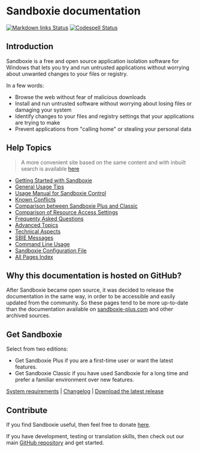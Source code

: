 # Sandboxie documentation
[![Markdown links Status](https://github.com/sandboxie-plus/sandboxie-docs/actions/workflows/action.yml/badge.svg)](https://github.com/sandboxie-plus/sandboxie-docs/actions/workflows/action.yml) [![Codespell Status](https://github.com/sandboxie-plus/sandboxie-docs/actions/workflows/codespell.yml/badge.svg)](https://github.com/sandboxie-plus/sandboxie-docs/actions/workflows/codespell.yml)

## Introduction
Sandboxie is a free and open source application isolation software for Windows that lets you try and run untrusted applications without worrying about unwanted changes to your files or registry. 

In a few words:
* Browse the web without fear of malicious downloads
* Install and run untrusted software without worrying about losing files or damaging your system
* Identify changes to your files and registry settings that your applications are trying to make
* Prevent applications from "calling home" or stealing your personal data

## Help Topics

> A more convenient site based on the same content and with inbuilt search is available [here](https://sandboxie-plus.github.io/sandboxie-docs)

* [Getting Started with Sandboxie](Content/GettingStarted.md)
* [General Usage Tips](Content/UsageTips.md)
* [Usage Manual for Sandboxie Control](Content/SandboxieControl.md)
* [Known Conflicts](Content/KnownConflicts.md)
* [Comparison between Sandboxie Plus and Classic](Content/PlusMigrationGuide.md)
* [Comparison of Resource Access Settings](Content/ResourceAccess.md)
* [Frequenty Asked Questions](Content/FrequentlyAskedQuestions.md)
* [Advanced Topics](Content/AdvancedTopics.md)
* [Technical Aspects](Content/TechnicalAspects.md)
* [SBIE Messages](Content/SBIEMessages.md)
* [Command Line Usage](Content/StartCommandLine.md)
* [Sandboxie Configuration File](Content/SandboxieIni.md)
* [All Pages Index](Content/AllPages.md)

## Why this documentation is hosted on GitHub?
After Sandboxie became open source, it was decided to release the documentation in the same way, in order to be accessible and easily updated from the community. So these pages tend to be more up-to-date than the documentation available on [sandboxie-plus.com](https://sandboxie-plus.com) and other archived sources.

## Get Sandboxie
Select from two editions:

* Get Sandboxie Plus if you are a first-time user or want the latest features.
* Get Sandboxie Classic if you have used Sandboxie for a long time and prefer a familiar environment over new features.

[System requirements](https://github.com/sandboxie-plus/Sandboxie#sandboxie) | [Changelog](https://github.com/sandboxie-plus/Sandboxie/blob/master/CHANGELOG.md) | [Download the latest release](https://github.com/sandboxie-plus/Sandboxie/releases/latest)

## Contribute
If you find Sandboxie useful, then feel free to donate [here](https://xanasoft.com/donate).

If you have development, testing or translation skills, then check out our main [GitHub repository](https://github.com/sandboxie-plus/Sandboxie) and get started.
